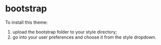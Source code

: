 bootstrap
=========

To install this theme:

1.  upload the bootstrap folder to your style directory;
1.  go into your user preferences and choose it from the style dropdown.
